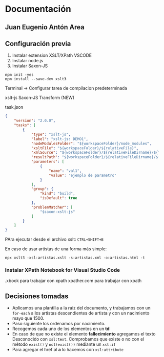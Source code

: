 # Documentación
## Juan Eugenio Antón Area
## Configuración previa
1. Instalar extension XSLT/XPath VSCODE
2. Instalar node.js
3. Instalar Saxon-JS
```
npm init -yes
npm install --save-dev xslt3
```

Terminal -> Configurar tarea de compilacion predeterminada

xslt-js Saxon-JS Transform (NEW)

task.json
```json
{
	"version": "2.0.0",
	"tasks": [
		{
			"type": "xslt-js",
			"label": "xslt-js: DEMO1",
			"nodeModulesFolder": "${workspaceFolder}/node_modules",
			"xsltFile": "${workspaceFolder}/${relativeFile}",
			"xmlSource": "${workspaceFolder}/${relativeFileDirname}/${fileBasenameNoExtension}.xml",
			"resultPath": "${workspaceFolder}/${relativeFileDirname}/${fileBasenameNoExtension}.html",
			"parameters": [
				{
					"name": "val1",
					"value": "ejemplo de parametro"
				}
			],
			"group": {
				"kind": "build",
				"isDefault": true
			},
			"problemMatcher": [
				"$saxon-xslt-js"
			]
		}
	]
}
```

PAra ejecutar desde el archivo xslt:
`` CTRL+SHIFT+B ``

En caso de usar artistas de una forma más simple:
```
npx xslt3 -xsl:artistas.xslt -s:artistas.xml -o:artistas.html -t
```

### Instalar XPath Notebook for Visual Studio Code
.xbook para trabajar con xpath
xpather.com
para trabajar con xpath

## Decisiones tomadas
* Aplicamos una plantilla a la raiz del documento, y trabajamos con un ``for-each`` a los artistas descendientes de artista y con un nacimiento mayo que 1500.
* Paso siguiente los ordenamos por nacimiento.
* Recogemos cada uno de los elementos en un **td**
* En caso de que no existe el elemento **fallecimiento** agregamos el texto Desconocido con ``xsl:text``. Comprobamos que existe o no con el método ``exist()`` y ``not(exist())`` mediante un ``xsl:if``
* Para agregar el href al **a** lo hacemos con ``xsl:attribute``
